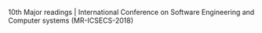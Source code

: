 10th Major readings | International Conference on Software Engineering and Computer systems (MR-ICSECS-2018)
